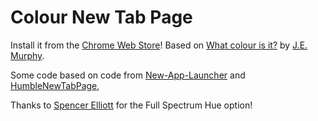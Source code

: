 Colour New Tab Page
===================

Install it from the [Chrome Web Store][chrome-store]!
Based on [What colour is it?][original] by [J.E. Murphy][author].

Some code based on code from [New-App-Launcher][cred-1] and [HumbleNewTabPage][cred-2],

Thanks to [Spencer Elliott][spencer] for the Full Spectrum Hue option!

[chrome-store]: https://chrome.google.com/webstore/detail/colour-new-tab-page/hniakoleggfkjjoncnnhinhdbgffkdmd
[original]: http://whatcolourisit.scn9a.org
[author]: http://jemurphy.org/
[cred-1]: https://github.com/PaulKinlan/New-App-Launcher
[cred-2]: https://github.com/quodroc/HumbleNewTabPage
[spencer]: http://github.com/elliottsj/
